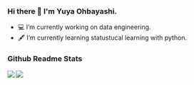 ### Hi there 👋 I'm Yuya Ohbayashi.

- 💻 I’m currently working on data engineering.
- 🖋 I’m currently learning statustucal learning with python.

### Github Readme Stats
<a href="https://github.com/anuraghazra/github-readme-stats">
  <img align="left" src="https://github-readme-stats.vercel.app/api?username=yuya0405&count_private=true&show_icons=true&theme=algolia" />
</a>
<a href="https://github.com/anuraghazra/github-readme-stats">
  <img align="left" src="https://github-readme-stats.vercel.app/api/top-langs/?username=yuya0405&theme=algolia" />
</a>
